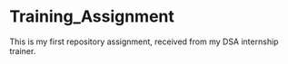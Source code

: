 # Training_Assignment
This is my first repository assignment, received from my DSA internship trainer.
